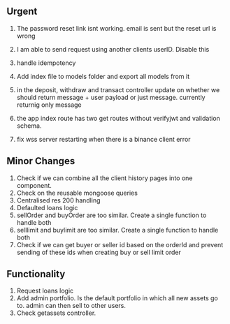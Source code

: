 ## Urgent

1. The password reset link isnt working. email is sent but the reset url is wrong
2. I am able to send request using another clients userID. Disable this
3. handle idempotency

4. Add index file to models folder and export all models from it

5. in the deposit, withdraw and transact controller update on whether we should return message + user payload or just message. currently returnig only message

6. the app index route has two get routes without verifyjwt and validation schema.
7. fix wss server restarting when there is a binance client error

## Minor Changes

1. Check if we can combine all the client history pages into one component.
2. Check on the reusable mongoose queries
3. Centralised res 200 handling
4. Defaulted loans logic
5. sellOrder and buyOrder are too similar. Create a single function to handle both
6. selllimit and buylimit are too similar. Create a single function to handle both
7. Check if we can get buyer or seller id based on the orderId and prevent sending of these ids when creating buy or sell limit order

## Functionality

1. Request loans logic
2. Add admin portfolio. Is the default portfolio in which all new assets go to. admin can then sell to other users.
3. Check getassets controller.
